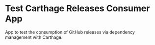 # Test Carthage Releases Consumer App

App to test the consumption of GitHub releases via dependency management with Carthage.
